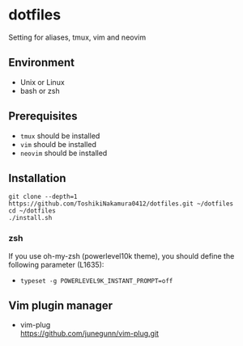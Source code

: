 # dotfiles
Setting for aliases, tmux, vim and neovim
## Environment
- Unix or Linux
- bash or zsh
## Prerequisites
- `tmux` should be installed
- `vim` should be installed
- `neovim` should be installed
## Installation
```
git clone --depth=1 https://github.com/ToshikiNakamura0412/dotfiles.git ~/dotfiles
cd ~/dotfiles
./install.sh
```
### zsh
If you use oh-my-zsh (powerlevel10k theme), you should define the following parameter (L1635):
- `typeset -g POWERLEVEL9K_INSTANT_PROMPT=off`
## Vim plugin manager
- vim-plug<br>
https://github.com/junegunn/vim-plug.git
